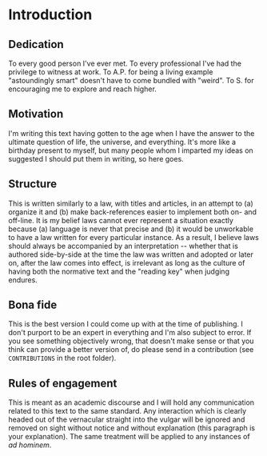 # Introduction

## Dedication

To every good person I've ever met. To every professional I've had the privilege to witness at work. To A.P. for being a living example "astoundingly smart" doesn't have to come bundled with "weird". To S. for encouraging me to explore and reach higher.

## Motivation

I'm writing this text having gotten to the age when I have the answer to the ultimate question of life, the universe, and everything. It's more like a birthday present to myself, but many people whom I imparted my ideas on suggested I should put them in writing, so here goes.

## Structure

This is written similarly to a law, with titles and articles, in an attempt to (a) organize it and (b) make back-references easier to implement both on- and off-line. It is my belief laws cannot ever represent a situation exactly because (a) language is never that precise and (b) it would be unworkable to have a law written for every particular instance. As a result, I believe laws should always be accompanied by an interpretation -- whether that is authored side-by-side at the time the law was written and adopted or later on, after the law comes into effect, is irrelevant as long as the culture of having both the normative text and the "reading key" when judging endures.

## Bona fide

This is the best version I could come up with at the time of publishing. I don't purport to be an expert in everything and I'm also subject to error. If you see something objectively wrong, that doesn't make sense or that you think can provide a better version of, do please send in a contribution (see `CONTRIBUTIONS` in the root folder).

## Rules of engagement

This is meant as an academic discourse and I will hold any communication related to this text to the same standard. Any interaction which is clearly headed out of the vernacular straight into the vulgar will be ignored and removed on sight without notice and without explanation (this paragraph is your explanation). The same treatment will be applied to any instances of *ad hominem*.

<!--stackedit_data:
eyJoaXN0b3J5IjpbLTczOTcxMzk2MywxNjU1NTg2MTA4XX0=
-->